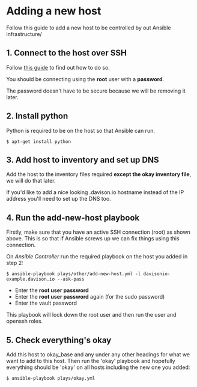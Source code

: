 # Adding a new host

Follow this guide to add a new host to be controlled by out Ansible infrastructure/

## 1. Connect to the host over SSH

Follow [this guide](https://www.digitalocean.com/community/tutorials/how-to-connect-to-your-droplet-with-ssh) to find out how to do so.

You should be connecting using the **root** user with a **password**.

The password doesn't have to be secure because we will be removing it later.

## 2. Install python

Python is required to be on the host so that Ansible can run.

``
$ apt-get install python
``

## 3. Add host to inventory and set up DNS

Add the host to the inventory files required **except the okay inventory file**, we will do that later.

If you'd like to add a nice looking .davison.io hostname instead of the IP address you'll need to set up the DNS too.

## 4. Run the add-new-host playbook

Firstly, make sure that you have an active SSH connection (root) as shown above. This is so that if Ansible screws up we can fix things using this connection.

On *Ansible Controller* run the required playbook on the host you added in step 2:
```
$ ansible-playbook plays/other/add-new-host.yml -l davisonio-example.davison.io --ask-pass
```
- Enter the **root user password**
- Enter the **root user password** again (for the sudo password)
- Enter the vault password

This playbook will lock down the root user and then run the user and openssh roles.

## 5. Check everything's okay

Add this host to okay_base and any under any other headings for what we want to add to this host. Then run the 'okay' playbook and hopefully everything should be 'okay' on all hosts including the new one you added:
```
$ ansible-playbook plays/okay.yml
```
